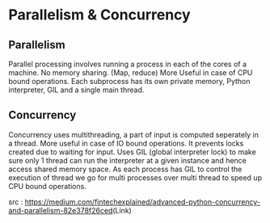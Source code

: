 # Parallelism & Concurrency

## Parallelism

Parallel processing involves running a process in each of the cores of a machine. No memory sharing.
(Map, reduce)
More Useful in case of CPU bound operations.
Each subprocess has its own private memory, Python interpreter, GIL and a single main thread.

## Concurrency

Concurrency uses multithreading, a part of input is computed seperately in a thread. More useful in case of IO bound operations. It prevents locks created due to waiting for input. Uses GIL (global interpreter lock) to make sure only 1 thread can run the interpreter at a given instance and hence access shared memory space. As each process has GIL to control the execution of thread we go for multi processes over multi thread to speed up CPU bound operations.

src : <https://medium.com/fintechexplained/advanced-python-concurrency-and-parallelism-82e378f26ced>(Link)
